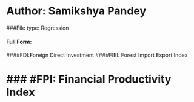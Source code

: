 # Author: Samikshya Pandey

###File type: Regression 
#### Full Form: 
  ####FDI:Foreign Direct Investment
  ####FIEI: Forest Import Export Index
# ### #FPI: Financial Productivity Index
